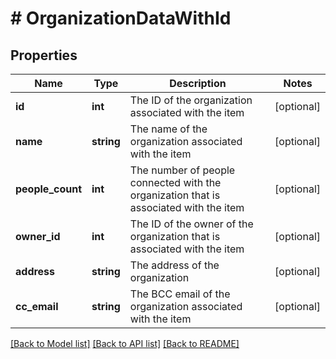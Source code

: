# # OrganizationDataWithId

## Properties

Name | Type | Description | Notes
------------ | ------------- | ------------- | -------------
**id** | **int** | The ID of the organization associated with the item | [optional]
**name** | **string** | The name of the organization associated with the item | [optional]
**people_count** | **int** | The number of people connected with the organization that is associated with the item | [optional]
**owner_id** | **int** | The ID of the owner of the organization that is associated with the item | [optional]
**address** | **string** | The address of the organization | [optional]
**cc_email** | **string** | The BCC email of the organization associated with the item | [optional]

[[Back to Model list]](../../README.md#models) [[Back to API list]](../../README.md#endpoints) [[Back to README]](../../README.md)
